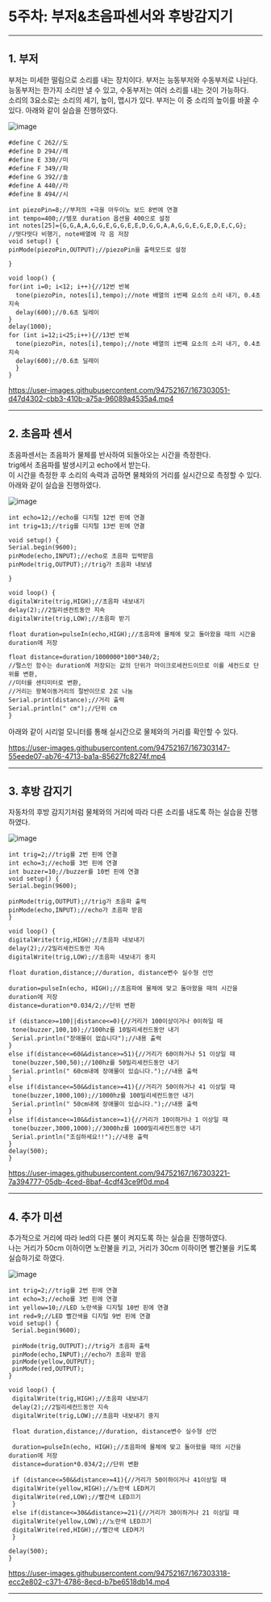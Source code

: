# 5주차: 부저&초음파센서와 후방감지기
---------
## 1. 부저
부저는 미세한 떨림으로 소리를 내는 장치이다. 부저는 능동부저와 수동부저로 나뉜다.    
능동부저는 한가지 소리만 낼 수 있고, 수동부저는 여러 소리를 내는 것이 가능하다.   
소리의 3요소로는 소리의 세기, 높이, 맵시가 있다. 부저는 이 중 소리의 높이를 바꿀 수 있다.
아래와 같이 실습을 진행하였다.   

![image](https://user-images.githubusercontent.com/94752167/167303021-8cea3afd-4730-42c2-8892-508435c951b6.png)
     
```
#define C 262//도
#define D 294//레
#define E 330//미
#define F 349//파
#define G 392//솔
#define A 440//라
#define B 494//시

int piezoPin=8;//부저의 +극을 아두이노 보드 8번에 연결
int tempo=400;//템포 duration 옵션을 400으로 설정
int notes[25]={G,G,A,A,G,G,E,G,G,E,E,D,G,G,A,A,G,G,E,G,E,D,E,C,G};
//떳다떳다 비행기, note배열에 각 음 저장
void setup() {
pinMode(piezoPin,OUTPUT);//piezoPin을 출력모드로 설정

}

void loop() {
for(int i=0; i<12; i++){//12번 반복
  tone(piezoPin, notes[i],tempo);//note 배열의 i번째 요소의 소리 내기, 0.4초 지속
  delay(600);//0.6초 딜레이
}
delay(1000);
for (int i=12;i<25;i++){//13번 반복
  tone(piezoPin, notes[i],tempo);//note 배열의 i번째 요소의 소리 내기, 0.4초 지속
  delay(600);//0.6초 딜레이
  }
}
```
    
  

https://user-images.githubusercontent.com/94752167/167303051-d47d4302-cbb3-410b-a75a-96089a4535a4.mp4

----------
## 2. 초음파 센서

초음파센서는 초음파가 물체를 반사하여 되돌아오는 시간을 측정한다.    
trig에서 초음파를 발생시키고 echo에서 받는다.   
이 시간을 측정한 후 소리의 속력과 곱하면 물체와의 거리를 실시간으로 측정할 수 있다.    
아래와 같이 실습을 진행하였다.    

![image](https://user-images.githubusercontent.com/94752167/167303110-c550eb50-682d-4480-84b9-0573666e180d.png)


```
int echo=12;//echo를 디지털 12번 핀에 연결
int trig=13;//trig를 디지털 13번 핀에 연결

void setup() {
Serial.begin(9600);
pinMode(echo,INPUT);//echo로 초음파 입력받음
pinMode(trig,OUTPUT);//trig가 초음파 내보냄

}

void loop() {
digitalWrite(trig,HIGH);//초음파 내보내기
delay(2);//2밀리센컨트동안 지속
digitalWrite(trig,LOW);//초음파 받기

float duration=pulseIn(echo,HIGH);//초음파에 물체에 맞고 돌아왔을 때의 시간을 duration에 저장

float distance=duration/1000000*100*340/2;
//펄스인 함수는 duration에 저장되는 값의 단위가 마이크로세컨드이므로 이를 세컨드로 단위를 변환,
//미터를 센티미터로 변환,
//거리는 왕복이동거리의 절반이므로 2로 나눔
Serial.print(distance);//거리 출력
Serial.println(" cm");//단위 cm
}
```

아래와 같이 시리얼 모니터를 통해 실시간으로 물체와의 거리를 확인할 수 있다.   


https://user-images.githubusercontent.com/94752167/167303147-55eede07-ab76-4713-ba1a-85627fc8274f.mp4


-----
## 3. 후방 감지기
자동차의 후방 감지기처럼 물체와의 거리에 따라 다른 소리를 내도록 하는 실습을 진행하였다.    

![image](https://user-images.githubusercontent.com/94752167/167303198-5fb9dcaa-0e94-4516-bdde-9bb9419b21a2.png)


 ```
 int trig=2;//trig를 2번 핀에 연결
int echo=3;//echo를 3번 핀에 연결
int buzzer=10;//buzzer를 10번 핀에 연결
void setup() {
 Serial.begin(9600);

 pinMode(trig,OUTPUT);//trig가 초음파 출력
 pinMode(echo,INPUT);//echo가 초음파 받음
}

void loop() {
 digitalWrite(trig,HIGH);//초음파 내보내기
 delay(2);//2밀리세컨드동안 지속
 digitalWrite(trig,LOW);//초음파 내보내기 중지

 float duration,distance;//duration, distance변수 실수형 선언

 duration=pulseIn(echo, HIGH);//초음파에 물체에 맞고 돌아왔을 때의 시간을 duration에 저장
 distance=duration*0.034/2;//단위 변환

 if (distance>=100||distance<=0){//거리가 100이상이거나 0이하일 때
  tone(buzzer,100,10);//100hz를 10밀리세컨드동안 내기
  Serial.println("장애물이 없습니다");//내용 출력
 }
 else if(distance<=60&&distance>=51){//거리가 60이하거나 51 이상일 때
  tone(buzzer,500,50);//100hz를 50밀리세컨드동안 내기
  Serial.println(" 60cm내에 장애물이 있습니다.");//내용 출력
 }
else if(distance<=50&&distance>=41){//거리가 50이하거나 41 이상일 때
  tone(buzzer,1000,100);//1000hz를 100밀리세컨드동안 내기
  Serial.println(" 50cm내에 장애물이 있습니다.");//내용 출력
 }
 else if(distance<=10&&distance>=1){//거리가 10이하거나 1 이상일 때
  tone(buzzer,3000,1000);//3000hz를 1000밀리세컨드동안 내기
  Serial.println("조심하세요!!");//내용 출력
 }
delay(500);
}
```



https://user-images.githubusercontent.com/94752167/167303221-7a394777-05db-4ced-8baf-4cdf43ce9f0d.mp4


-----
## 4. 추가 미션 
추가적으로 거리에 따라 led의 다른 불이 켜지도록 하는 실습을 진행하였다.    
나는 거리가 50cm 이하이면 노란불을 키고, 거리가 30cm 이하이면 빨간불을 키도록 실습하기로 하였다.   

![image](https://user-images.githubusercontent.com/94752167/167303302-62ea3fb1-67f3-455c-b711-103fd6dd88a2.png)


```
int trig=2;//trig를 2번 핀에 연결
int echo=3;//echo를 3번 핀에 연결
int yellow=10;//LED 노란색을 디지털 10번 핀에 연결
int red=9;//LED 빨간색을 디지털 9번 핀에 연결
void setup() {
 Serial.begin(9600);

 pinMode(trig,OUTPUT);//trig가 초음파 출력
 pinMode(echo,INPUT);//echo가 초음파 받음
 pinMode(yellow,OUTPUT);
 pinMode(red,OUTPUT);
}

void loop() {
 digitalWrite(trig,HIGH);//초음파 내보내기
 delay(2);//2밀리세컨드동안 지속
 digitalWrite(trig,LOW);//초음파 내보내기 중지

 float duration,distance;//duration, distance변수 실수형 선언

 duration=pulseIn(echo, HIGH);//초음파에 물체에 맞고 돌아왔을 때의 시간을 duration에 저장
 distance=duration*0.034/2;//단위 변환

 if (distance<=50&&distance>=41){//거리가 50이하이거나 41이상일 때
 digitalWrite(yellow,HIGH);//노란색 LED켜기
 digitalWrite(red,LOW);//빨간색 LED끄기
 }
 else if(distance<=30&&distance>=21){//거리가 30이하거나 21 이상일 때
 digitalWrite(yellow,LOW);//노란색 LED끄기
 digitalWrite(red,HIGH);//빨간색 LED켜기
 }

delay(500);
}
```



https://user-images.githubusercontent.com/94752167/167303318-ecc2e802-c371-4786-8ecd-b7be6518db14.mp4


-----
